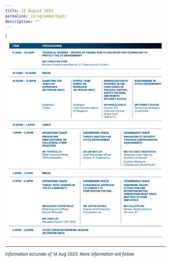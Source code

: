 ```yaml
---
title: 23 August 2023
permalink: /programme/day2/
description: ""
---
```

!![](/images/2023%20PROGRAMME/230817_csa%20otcep%202023_programme%20table_day%2002.jpg)[](/images/2023%20PROGRAMME/230814_csa%20otcep%202023_programme%20table_day%2002%20(2).jpg)

<hr class="my-3 border-primary">	

*<font size="2"><font color="#073255"> Information accurate of 14 Aug 2023. More information will follow.</font></font>*